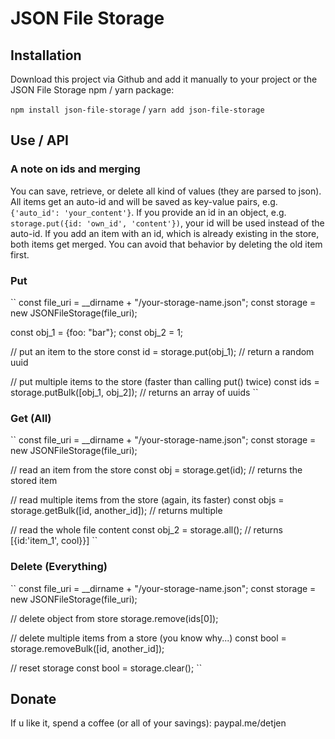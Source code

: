 # JSON File Storage

## Installation
Download this project via Github and add it manually to your project 
or the JSON File Storage npm / yarn package: 

``npm install json-file-storage`` / 
``yarn add json-file-storage``

## Use / API
### A note on ids and merging
You can save, retrieve, or delete all kind of values (they are parsed to json).
All items get an auto-id and will be saved as key-value pairs, e.g. ``{'auto_id': 'your_content'}``.
If you provide an id in an object, e.g. ``storage.put({id: 'own_id', 'content'})``, your id will be used instead of the auto-id.
If you add an item with an id, which is already existing in the store, both items get merged.
You can avoid that behavior by deleting the old item first.

### Put
``
const file_uri = __dirname + "/your-storage-name.json";
const storage = new JSONFileStorage(file_uri);

const obj_1 = {foo: "bar"};
const obj_2 = 1;

// put an item to the store
const id = storage.put(obj_1); // return a random uuid

// put multiple items to the store (faster than calling put() twice)
const ids = storage.putBulk([obj_1, obj_2]); // returns an array of uuids
``     

### Get (All)
``
const file_uri = __dirname + "/your-storage-name.json";
const storage = new JSONFileStorage(file_uri);

// read an item from the store
const obj = storage.get(id); // returns the stored item

// read multiple items from the store (again, its faster)
const objs = storage.getBulk([id, another_id]); // returns multiple

// read the whole file content
const obj_2 = storage.all(); // returns [{id:'item_1', cool}}]
``

### Delete (Everything)
``
const file_uri = __dirname + "/your-storage-name.json";
const storage = new JSONFileStorage(file_uri);

// delete object from store
storage.remove(ids[0]);

// delete multiple items from a store (you know why...)
const bool = storage.removeBulk([id, another_id]);

// reset storage
const bool = storage.clear();
``


## Donate
If u like it, spend a coffee (or all of your savings): paypal.me/detjen
